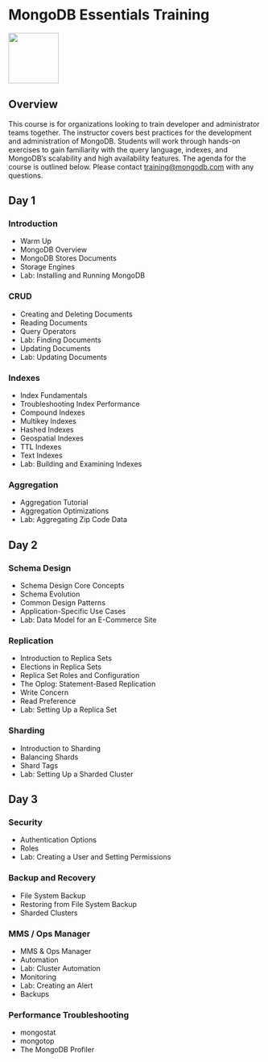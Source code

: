 # MongoDB Essentials Training

<img src="img/mongodb-university-logo.png" class="floatright single" style="width: 100px">

## Overview

This course is for organizations looking to train developer and administrator teams together. The instructor covers best practices for the development and administration of MongoDB. Students will work through hands-on exercises to gain familiarity with the query language, indexes, and MongoDB’s scalability and high availability features. The agenda for the course is outlined below. Please contact <a href="mailto:training@mongodb.com">training@mongodb.com</a> with any questions.

## Day 1

### Introduction

* Warm Up
* MongoDB Overview
* MongoDB Stores Documents
* Storage Engines
* Lab: Installing and Running MongoDB

### CRUD

* Creating and Deleting Documents
* Reading Documents
* Query Operators
* Lab: Finding Documents
* Updating Documents
* Lab: Updating Documents

### Indexes

* Index Fundamentals
* Troubleshooting Index Performance
* Compound Indexes
* Multikey Indexes
* Hashed Indexes
* Geospatial Indexes
* TTL Indexes
* Text Indexes
* Lab: Building and Examining Indexes

### Aggregation

* Aggregation Tutorial
* Aggregation Optimizations
* Lab: Aggregating Zip Code Data


## Day 2

### Schema Design

* Schema Design Core Concepts
* Schema Evolution
* Common Design Patterns
* Application-Specific Use Cases
* Lab: Data Model for an E-Commerce Site

### Replication

* Introduction to Replica Sets
* Elections in Replica Sets
* Replica Set Roles and Configuration
* The Oplog: Statement-Based Replication
* Write Concern
* Read Preference
* Lab: Setting Up a Replica Set

### Sharding

* Introduction to Sharding
* Balancing Shards
* Shard Tags
* Lab: Setting Up a Sharded Cluster


## Day 3

### Security

* Authentication Options
* Roles
* Lab: Creating a User and Setting Permissions

### Backup and Recovery

* File System Backup
* Restoring from File System Backup
* Sharded Clusters

### MMS / Ops Manager

* MMS & Ops Manager
* Automation
* Lab: Cluster Automation
* Monitoring
* Lab: Creating an Alert
* Backups

### Performance Troubleshooting

* mongostat
* mongotop
* The MongoDB Profiler


<style>#resources_table{display:none;}</style>